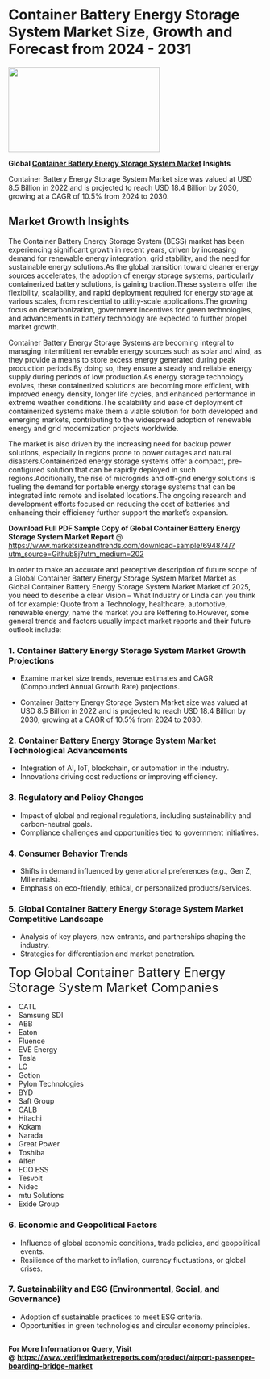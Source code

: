 <H1>Container Battery Energy Storage System Market Size, Growth and Forecast from 2024 - 2031</H1><img class="aligncenter size-medium wp-image-584254" src="https://thirdeyenews.in/wp-content/uploads/2024/09/Global-Market-Research-300x168.jpeg" alt="" width="300" height="168" /><p><strong>Global&nbsp;<a href="https://www.marketsizeandtrends.com/download-sample/694874/?utm_source=Github8j?utm_medium=202">Container Battery Energy Storage System Market</a> Insights</strong></p><p>Container Battery Energy Storage System Market size was valued at USD 8.5 Billion in 2022 and is projected to reach USD 18.4 Billion by 2030, growing at a CAGR of 10.5% from 2024 to 2030.</p><p><h2>Market Growth Insights</h2> <p>The Container Battery Energy Storage System (BESS) market has been experiencing significant growth in recent years, driven by increasing demand for renewable energy integration, grid stability, and the need for sustainable energy solutions.As the global transition toward cleaner energy sources accelerates, the adoption of energy storage systems, particularly containerized battery solutions, is gaining traction.These systems offer the flexibility, scalability, and rapid deployment required for energy storage at various scales, from residential to utility-scale applications.The growing focus on decarbonization, government incentives for green technologies, and advancements in battery technology are expected to further propel market growth.</p> <p></p> <p>Container Battery Energy Storage Systems are becoming integral to managing intermittent renewable energy sources such as solar and wind, as they provide a means to store excess energy generated during peak production periods.By doing so, they ensure a steady and reliable energy supply during periods of low production.As energy storage technology evolves, these containerized solutions are becoming more efficient, with improved energy density, longer life cycles, and enhanced performance in extreme weather conditions.The scalability and ease of deployment of containerized systems make them a viable solution for both developed and emerging markets, contributing to the widespread adoption of renewable energy and grid modernization projects worldwide.</p> <p>The market is also driven by the increasing need for backup power solutions, especially in regions prone to power outages and natural disasters.Containerized energy storage systems offer a compact, pre-configured solution that can be rapidly deployed in such regions.Additionally, the rise of microgrids and off-grid energy solutions is fueling the demand for portable energy storage systems that can be integrated into remote and isolated locations.The ongoing research and development efforts focused on reducing the cost of batteries and enhancing their efficiency further support the market’s expansion.</p> <p></p><p><span class=""><strong>Download Full PDF Sample Copy of Global Container Battery Energy Storage System Market Report</strong> @ <a href="https://www.marketsizeandtrends.com/download-sample/694874/?utm_source=Github8j?utm_medium=202" target="_blank">https://www.marketsizeandtrends.com/download-sample/694874/?utm_source=Github8j?utm_medium=202</a></span></p><p>In order to make an accurate and perceptive description of future scope of a Global&nbsp;Container Battery Energy Storage System Market Market as Global&nbsp;Container Battery Energy Storage System Market Market of 2025, you need to describe a clear Vision &ndash; What Industry or Linda can you think of for example: Quote from a Technology, healthcare, automotive, renewable energy, name the market you are Reffering to.However, some general trends and factors usually impact market reports and their future outlook include:</p><h3>1.&nbsp;<strong>Container Battery Energy Storage System Market Growth Projections</strong></h3><ul><li>Examine market size trends, revenue estimates and CAGR (Compounded Annual Growth Rate) projections.</li><li><p>Container Battery Energy Storage System Market size was valued at USD 8.5 Billion in 2022 and is projected to reach USD 18.4 Billion by 2030, growing at a CAGR of 10.5% from 2024 to 2030.</p></li></ul><h3>2.&nbsp;<strong>Container Battery Energy Storage System Market Technological Advancements</strong></h3><ul><li>Integration of AI, IoT, blockchain, or automation in the industry.</li><li>Innovations driving cost reductions or improving efficiency.</li></ul><h3>3.&nbsp;<strong>Regulatory and Policy Changes</strong></h3><ul><li>Impact of global and regional regulations, including sustainability and carbon-neutral goals.</li><li>Compliance challenges and opportunities tied to government initiatives.</li></ul><h3>4.&nbsp;<strong>Consumer Behavior Trends</strong></h3><ul><li>Shifts in demand influenced by generational preferences (e.g., Gen Z, Millennials).</li><li>Emphasis on eco-friendly, ethical, or personalized products/services.</li></ul><h3>5.&nbsp;<strong>Global Container Battery Energy Storage System Market Competitive Landscape</strong></h3><ul><li>Analysis of key players, new entrants, and partnerships shaping the industry.</li><li>Strategies for differentiation and market penetration.</li></ul><p data-pm-slice="1 1 []"><span style="color: inherit; font-family: inherit; font-size: 25px;">Top Global Container Battery Energy Storage System Market Companies</span></p><div class="" data-test-id=""><p><li>CATL</li><li> Samsung SDI</li><li> ABB</li><li> Eaton</li><li> Fluence</li><li> EVE Energy</li><li> Tesla</li><li> LG</li><li> Gotion</li><li> Pylon Technologies</li><li> BYD</li><li> Saft Group</li><li> CALB</li><li> Hitachi</li><li> Kokam</li><li> Narada</li><li> Great Power</li><li> Toshiba</li><li> Alfen</li><li> ECO ESS</li><li> Tesvolt</li><li> Nidec</li><li> mtu Solutions</li><li> Exide Group</li></p></div><h3>6.&nbsp;<strong>Economic and Geopolitical Factors</strong></h3><ul><li>Influence of global economic conditions, trade policies, and geopolitical events.</li><li>Resilience of the market to inflation, currency fluctuations, or global crises.</li></ul><h3>7.&nbsp;<strong>Sustainability and ESG (Environmental, Social, and Governance)</strong></h3><ul><li>Adoption of sustainable practices to meet ESG criteria.</li><li>Opportunities in green technologies and circular economy principles.</li></ul><h2><strong style="font-size: 14px;">For More Information or Query, Visit @&nbsp;</strong><a style="background-color: #ffffff; font-size: 14px;" href="https://www.marketsizeandtrends.com/report/container-battery-energy-storage-system-market/" target="_blank">https://www.verifiedmarketreports.com/product/airport-passenger-boarding-bridge-market</a></h2>